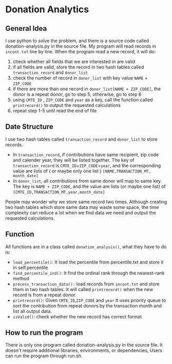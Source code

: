 # Donation Analytics #

## General Idea ##
I use python to solve the problem, and there is a source code called donation-analysis.py in the source file.
My program will read records in `incont.txt` line by line. When the program read a new record, it will do:
1. check whether all fields that we are interested in are valid
2. if all fields are valid, store the record in two hash tables called `transaction_record` and `donor_list`
3. check the number of record in `donor_list` with key value `NAME` + `ZIP_CODE`
4. if there are more than one record in `donor_list[NAME + ZIP_CODE]`, the donor is a repeat donor, go to step 5, otherwise, go to step 6
5. using `CMTE_ID` , `ZIP_CODE` and `year` as a key, call the function called `printrecord()` to output the requested calculations  
6. repeat step 1-5 until read the end of file


## Date Structure ##
I use two hash tables called `transaction_record` and `donor_list` to store records.<br/> 
* In `transaction_record`, if contributions have same recipient, zip code and calender year, they will be listed together. The key of `transaction_record` is `CMTE_ID`+`ZIP_CODE`+`year`, and the corresponding value are lists of ( or maybe only one list ) `[NAME,TRANSACTION_MT, month_date]` <br/> 
* In `donor_list`, all contributions from same donor will map to same key. The key is `NAME + ZIP_CODE`, and the value are lists (or maybe one list) of `[CMTE_ID,TRANSACTION_MT,year,month_date]`

People may wonder why we store same record two times. Although creating two hash tables which store same data may waste some space, the time complexity can reduce a lot when we find data we need and output the requested calculations.

## Function ##
All functions are in a class called `donation_analysis()`, what they have to do is:
* `load_percentile()`: It load the percentile from percentile.txt and store it in self.percentile
* `find_percentile_ind()`: It find the ordinal rank through the nearest-rank method
* `process_transaction_data():` load records from `incont.txt` and store them in two hash tables. It will called `printrecord()` when the      new record is from a repeat donor.
* `printrecord()`: Given `CMTE_ID`,`ZIP_CODE` and `year` It uses priority queue to sort the contribution from repeat donors by the transaction month and list all output data.
* `isValid()`: check whether the new record has correct format

## How to run the program ##
There is only one program called donation-analysis.py in the source file. It doesn't require additional libraries, environments, or dependencies, Users can run the program through run.sh.

